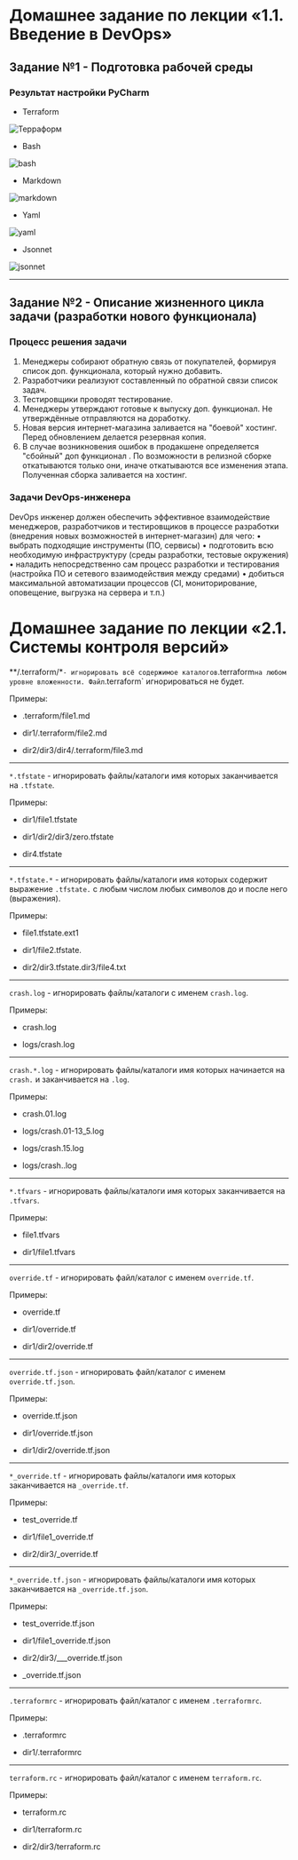 # Домашнее задание по лекции «1.1. Введение в DevOps»

## Задание №1 - Подготовка рабочей среды

### Результат настройки **PyCharm**

- Terraform

![Терраформ](img/tf.jpg)

- Bash

![bash](img/sh.jpg)

- Markdown

![markdown](img/md.jpg)

- Yaml

![yaml](img/yaml.jpg)

- Jsonnet

![jsonnet](img/jsonnet.jpg)

---

## Задание №2 - Описание жизненного цикла задачи (разработки нового функционала)

### Процесс решения задачи
1.	Менеджеры собирают обратную связь от покупателей, формируя список доп. функционала, который нужно добавить.
2.	Разработчики реализуют составленный по обратной связи список задач.
3.	Тестировщики проводят тестирование.
4.	Менеджеры утверждают готовые к выпуску доп. функционал. Не утверждённые отправляются на доработку.
5.	Новая версия интернет-магазина заливается на "боевой" хостинг. Перед обновлением делается резервная копия.
6.	В случае возникновения ошибок в продакшене определяется "сбойный" доп функционал . По возможности в релизной сборке откатываются только они, иначе откатываются все изменения этапа. Полученная сборка заливается на хостинг.
### Задачи DevOps-инженера
DevOps инженер должен обеспечить эффективное взаимодействие менеджеров, разработчиков и тестировщиков в процессе разработки (внедрения новых возможностей в интернет-магазин) для чего:
•	выбрать подходящие инструменты (ПО, сервисы)
•	подготовить всю необходимую инфраструктуру (среды разработки, тестовые окружения)
•	наладить непосредственно сам процесс разработки и тестирования (настройка ПО и сетевого взаимодействия между средами)
•	добиться максимальной автоматизации процессов (CI, мониторирование, оповещение, выгрузка на сервера и т.п.)

# Домашнее задание по лекции «2.1. Системы контроля версий»

**/.terraform/*` - игнорировать всё содержимое каталогов `.terraform` на любом уровне вложенности.
Файл `.terraform` игнорироваться не будет.

Примеры:

- .terraform/file1.md

- dir1/.terraform/file2.md

- dir2/dir3/dir4/.terraform/file3.md

---

`*.tfstate` - игнорировать файлы/каталоги имя которых заканчивается на `.tfstate`.

Примеры:

- dir1/file1.tfstate

- dir1/dir2/dir3/zero.tfstate

- dir4.tfstate

---

`*.tfstate.*` - игнорировать файлы/каталоги имя которых содержит выражение `.tfstate.` с любым числом любых символов до и после него (выражения).

Примеры:

- file1.tfstate.ext1

- dir1/file2.tfstate.

- dir2/dir3.tfstate.dir3/file4.txt

---

`crash.log` - игнорировать файлы/каталоги с именем `crash.log`.

Примеры:

- crash.log

- logs/crash.log

---

`crash.*.log` - игнорировать файлы/каталоги имя которых начинается на `crash.` и заканчивается на `.log`.

Примеры:

- crash.01.log

- logs/crash.01-13_5.log

- logs/crash.15.log

- logs/crash..log

---

`*.tfvars` - игнорировать файлы/каталоги имя которых заканчивается на `.tfvars`.

Примеры:

- file1.tfvars

- dir1/file1.tfvars

---

`override.tf` - игнорировать файл/каталог с именем `override.tf`.

Примеры:

- override.tf

- dir1/override.tf

- dir1/dir2/override.tf

---

`override.tf.json` - игнорировать файл/каталог с именем `override.tf.json`.

Примеры:

- override.tf.json

- dir1/override.tf.json

- dir1/dir2/override.tf.json

---

`*_override.tf` - игнорировать файлы/каталоги имя которых заканчивается на `_override.tf`.

Примеры:

- test_override.tf

- dir1/file1_override.tf

- dir2/dir3/_override.tf

---

`*_override.tf.json` - игнорировать файлы/каталоги имя которых заканчивается на `_override.tf.json`.

Примеры:

- test_override.tf.json

- dir1/file1_override.tf.json

- dir2/dir3/___override.tf.json

- _override.tf.json

---

`.terraformrc` - игнорировать файл/каталог с именем `.terraformrc`.

Примеры:

- .terraformrc

- dir1/.terraformrc

---

`terraform.rc` - игнорировать файл/каталог с именем `terraform.rc`.

Примеры:

- terraform.rc

- dir1/terraform.rc

- dir2/dir3/terraform.rc

